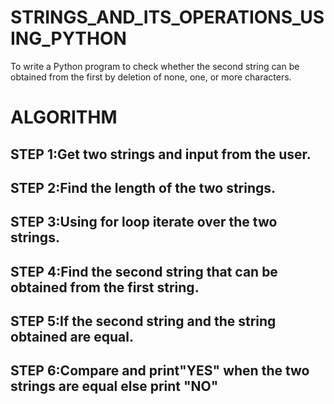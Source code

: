 # STRINGS_AND_ITS_OPERATIONS_USING_PYTHON
To write a Python program to check whether the second string can be obtained from the first by deletion of none, one, or more characters.

# ALGORITHM
## STEP 1:Get two strings and input from the user.
## STEP 2:Find the length of the two strings.
## STEP 3:Using for loop iterate over the two strings.
## STEP 4:Find the second string that can be obtained from the first string.
## STEP 5:If the second string and the string obtained are equal.
## STEP 6:Compare and print"YES" when the two strings are equal else print "NO"
